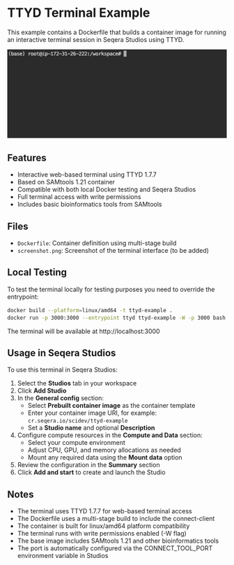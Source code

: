 # TTYD Terminal Example

This example contains a Dockerfile that builds a container image for running an interactive terminal session in Seqera Studios using TTYD.

![Screenshot of TTYD terminal](screenshot.png)

## Features

- Interactive web-based terminal using TTYD 1.7.7
- Based on SAMtools 1.21 container
- Compatible with both local Docker testing and Seqera Studios
- Full terminal access with write permissions
- Includes basic bioinformatics tools from SAMtools

## Files

- `Dockerfile`: Container definition using multi-stage build
- `screenshot.png`: Screenshot of the terminal interface (to be added)

## Local Testing

To test the terminal locally for testing purposes you need to override the entrypoint:

```bash
docker build --platform=linux/amd64 -t ttyd-example .
docker run -p 3000:3000 --entrypoint ttyd ttyd-example -W -p 3000 bash
```

The terminal will be available at http://localhost:3000

## Usage in Seqera Studios

To use this terminal in Seqera Studios:

1. Select the **Studios** tab in your workspace
2. Click **Add Studio**
3. In the **General config** section:
   - Select **Prebuilt container image** as the container template
   - Enter your container image URI, for example: `cr.seqera.io/scidev/ttyd-example`
   - Set a **Studio name** and optional **Description**
4. Configure compute resources in the **Compute and Data** section:
   - Select your compute environment
   - Adjust CPU, GPU, and memory allocations as needed
   - Mount any required data using the **Mount data** option
5. Review the configuration in the **Summary** section
6. Click **Add and start** to create and launch the Studio

## Notes

- The terminal uses TTYD 1.7.7 for web-based terminal access
- The Dockerfile uses a multi-stage build to include the connect-client
- The container is built for linux/amd64 platform compatibility
- The terminal runs with write permissions enabled (-W flag)
- The base image includes SAMtools 1.21 and other bioinformatics tools
- The port is automatically configured via the CONNECT_TOOL_PORT environment variable in Studios 